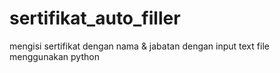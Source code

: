 # sertifikat_auto_filler
mengisi sertifikat dengan nama &amp; jabatan dengan input text file menggunakan python
